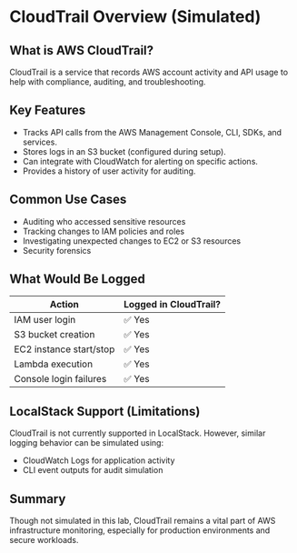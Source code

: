 # CloudTrail Overview (Simulated)

## What is AWS CloudTrail?

CloudTrail is a service that records AWS account activity and API usage to help with compliance, auditing, and troubleshooting.

## Key Features

- Tracks API calls from the AWS Management Console, CLI, SDKs, and services.
- Stores logs in an S3 bucket (configured during setup).
- Can integrate with CloudWatch for alerting on specific actions.
- Provides a history of user activity for auditing.

## Common Use Cases

- Auditing who accessed sensitive resources
- Tracking changes to IAM policies and roles
- Investigating unexpected changes to EC2 or S3 resources
- Security forensics

## What Would Be Logged

| Action                        | Logged in CloudTrail? |
|-----------------------------|------------------------|
| IAM user login              | ✅ Yes                 |
| S3 bucket creation          | ✅ Yes                 |
| EC2 instance start/stop     | ✅ Yes                 |
| Lambda execution            | ✅ Yes                 |
| Console login failures      | ✅ Yes                 |

## LocalStack Support (Limitations)

CloudTrail is not currently supported in LocalStack. However, similar logging behavior can be simulated using:

- CloudWatch Logs for application activity
- CLI event outputs for audit simulation

## Summary

Though not simulated in this lab, CloudTrail remains a vital part of AWS infrastructure monitoring, especially for production environments and secure workloads.
